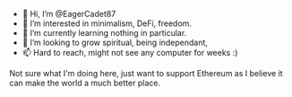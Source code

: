 - 👋 Hi, I’m @EagerCadet87
- 👀 I’m interested in minimalism, DeFi, freedom.
- 🌱 I’m currently learning nothing in particular. 
- 💞️ I’m looking to grow spiritual, being independant, 
- 📫 Hard to reach, might not see any computer for weeks :) 

Not sure what I'm doing here, just want to support Ethereum as I believe it can make the world a much better place.

<!---
EagerCadet87/EagerCadet87 is a ✨ special ✨ repository because its `README.md` (this file) appears on your GitHub profile.
You can click the Preview link to take a look at your changes.
--->
